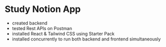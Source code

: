 # Study Notion App

- created backend
- tested Rest APIs on Postman
- installed React & Tailwind CSS using Starter Pack
- installed concurrently to run both backend and frontend simultaneously

